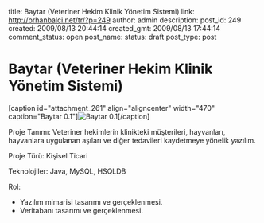 title: Baytar (Veteriner Hekim Klinik Yönetim Sistemi)
link: http://orhanbalci.net/tr/?p=249
author: admin
description: 
post_id: 249
created: 2009/08/13 20:44:14
created_gmt: 2009/08/13 17:44:14
comment_status: open
post_name: 
status: draft
post_type: post

# Baytar (Veteriner Hekim Klinik Yönetim Sistemi)

[caption id="attachment_261" align="aligncenter" width="470" caption="Baytar 0.1"]![Baytar 0.1](/wp-content/uploads/baytar.png)[/caption] 

Proje Tanımı:
Veteriner hekimlerin klinikteki müşterileri, hayvanları, hayvanlara uygulanan aşıları ve diğer tedavileri kaydetmeye yönelik yazılım.

Proje Türü:
Kişisel Ticari

Teknolojiler:
Java, MySQL, HSQLDB

Rol:

  * Yazılım mimarisi tasarımı ve gerçeklenmesi.
  * Veritabanı tasarımı ve gerçeklenmesi.